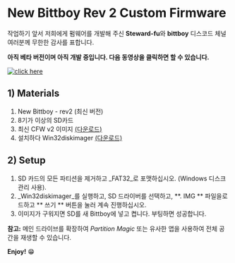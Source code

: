 # New Bittboy Rev 2 Custom Firmware

작업하기 앞서 저희에게 펌웨어를 개발해 주신 **Steward-fu**와 **bittboy** 디스코드 체널 여러분께 무한한 감사를 표합니다.

**아직 베타 버전이며 아직 개발 중입니다. 다음 동영상을 클릭하면 할 수 있습니다.**

[![click here](https://i.imgur.com/H13STVz.png)](https://youtu.be/i62_J6SAN9s)

## 1) Materials
1. New Bittboy - rev2 (최신 버전)
2. 8기가 이상의 SD카드
3. 최신 CFW v2 이미지 [(다운로드)](https://drive.google.com/file/d/1Q6vAdYjnaolVeFQgURbZAKbPQbqpeMZ8/view?usp=sharing)
4. 설치하다 Win32diskimager [(다운로드)](https://sourceforge.net/projects/win32diskimager)

## 2) Setup
1. SD 카드의 모든 파티션을 제거하고 _FAT32_로 포맷하십시오. (Windows 디스크 관리 사용).
2. _Win32diskimager_를 실행하고, SD 드라이버를 선택하고, **. IMG ** 파일을로드하고 ** 쓰기 ** 버튼을 눌러 계속 진행하십시오.
3. 이미지가 구워지면 SD를 새 Bittboy에 넣고 켭니다. 부팅하면 성공합니다.

**참고:** 메인 드라이브를 확장하여 _Partition Magic_ 또는 유사한 앱을 사용하여 전체 공간을 재생할 수 있습니다.

**Enjoy!** :grin:
